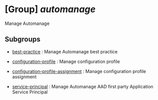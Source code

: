# [Group] _automanage_

Manage Automanage

## Subgroups

- [best-practice](/Commands/automanage/best-practice/readme.md)
: Manage Automanage best practice

- [configuration-profile](/Commands/automanage/configuration-profile/readme.md)
: Manage configuration profile

- [configuration-profile-assignment](/Commands/automanage/configuration-profile-assignment/readme.md)
: Manage configuration profile assignment

- [service-principal](/Commands/automanage/service-principal/readme.md)
: Manage Automanage AAD first party Application Service Principal
